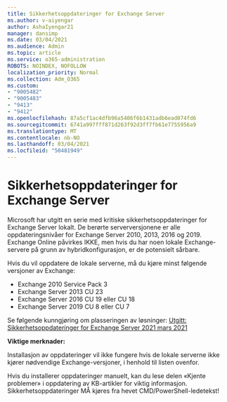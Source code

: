```yaml
---
title: Sikkerhetsoppdateringer for Exchange Server
ms.author: v-aiyengar
author: AshaIyengar21
manager: dansimp
ms.date: 03/04/2021
ms.audience: Admin
ms.topic: article
ms.service: o365-administration
ROBOTS: NOINDEX, NOFOLLOW
localization_priority: Normal
ms.collection: Adm_O365
ms.custom:
- "9005482"
- "9005483"
- "9413"
- "9412"
ms.openlocfilehash: 87a5cf1ac4dfb96a5406f6b1431adb6ead074fd6
ms.sourcegitcommit: 6741a997fff871d263f92d3ff7fb61e7755956a9
ms.translationtype: MT
ms.contentlocale: nb-NO
ms.lasthandoff: 03/04/2021
ms.locfileid: "50481949"
---
```

# <a name="about-exchange-server-security-updates"></a>Sikkerhetsoppdateringer for Exchange Server

Microsoft har utgitt en serie med kritiske sikkerhetsoppdateringer for Exchange Server lokalt. De berørte serverversjonene er alle oppdateringsnivåer for Exchange Server 2010, 2013, 2016 og 2019. Exchange Online påvirkes IKKE, men hvis du har noen lokale Exchange-servere på grunn av hybridkonfigurasjon, er de potensielt sårbare.

Hvis du vil oppdatere de lokale serverne, må du kjøre minst følgende versjoner av Exchange:

- Exchange 2010 Service Pack 3
- Exchange Server 2013 CU 23
- Exchange Server 2016 CU 19 eller CU 18
- Exchange Server 2019 CU 8 eller CU 7

Se følgende kunngjøring om plasseringen av løsninger: [Utgitt: Sikkerhetsoppdateringer for Exchange Server 2021 mars 2021](https://techcommunity.microsoft.com/t5/exchange-team-blog/released-march-2021-exchange-server-security-updates/ba-p/2175901)

**Viktige merknader:**

Installasjon av oppdateringer vil ikke fungere hvis de lokale serverne ikke kjører nødvendige Exchange-versjoner, i henhold til listen ovenfor.

Hvis du installerer oppdateringer manuelt, kan du lese delen «Kjente problemer» i oppdatering av KB-artikler for viktig informasjon. Sikkerhetsoppdateringer MÅ kjøres fra hevet CMD/PowerShell-ledetekst!
